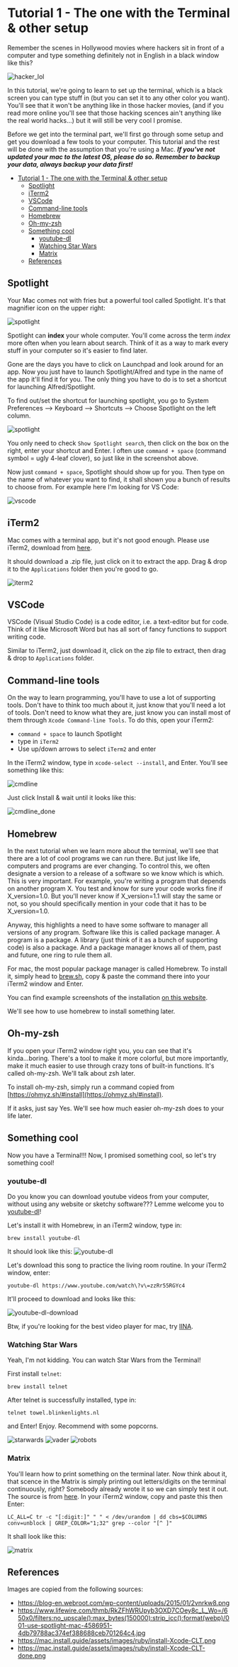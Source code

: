 # Tutorial 1 - The one with the Terminal & other setup
Remember the scenes in Hollywood movies where hackers sit in front of a computer and type something definitely not in English in a black window like this?  

![hacker_lol](data/2vnrkw8.png)  

In this tutorial, we're going to learn to set up the terminal, which is a black screen you can type stuff in (but you can set it to any other color you want). You'll see that it won't be anything like in those hacker movies, (and if you read more online you'll see that those hacking scences ain't anything like the real world hacks...) but it will still be very cool I promise.  

Before we get into the terminal part, we'll first go through some setup and get you download a few tools to your computer. This tutorial and the rest will be done with the assumption that you're using a Mac. ***If you've not updated your mac to the latest OS, please do so. Remember to backup your data, always backup your data first!***

- [Tutorial 1 - The one with the Terminal & other setup](#tutorial-1---the-one-with-the-terminal--other-setup)
  - [Spotlight](#spotlight)
  - [iTerm2](#iterm2)
  - [VSCode](#vscode)
  - [Command-line tools](#command-line-tools)
  - [Homebrew](#homebrew)
  - [Oh-my-zsh](#oh-my-zsh)
  - [Something cool](#something-cool)
    - [youtube-dl](#youtube-dl)
    - [Watching Star Wars](#watching-star-wars)
    - [Matrix](#matrix)
  - [References](#references)


## Spotlight
Your Mac comes not with fries but a powerful tool called Spotlight. It's that magnifier icon on the upper right:

![spotlight](data/001-use-spotlight-mac-4586951-4db79788ac374ef388688ceb701264c4.png)

Spotlight can **index** your whole computer. You'll come across the term *index* more often when you learn about search. Think of it as a way to mark every stuff in your computer so it's easier to find later.  

Gone are the days you have to click on Launchpad and look around for an app. Now you just have to launch Spotlight/Alfred and type in the name of the app it'll find it for you. The only thing you have to do is to set a shortcut for launching Alfred/Spotlight.

To find out/set the shortcut for launching spotlight, you go to System Preferences --> Keyboard --> Shortcuts --> Choose Spotlight on the left column.

![spotlight](data/spotlight_shortcut.png)

You only need to check `Show Spotlight search`, then click on the box on the right, enter your shortcut and Enter. I often use `command + space` (command symbol = ugly 4-leaf clover), so just like in the screenshot above.  

Now just `command + space`, Spotlight should show up for you. Then type on the name of whatever you want to find, it shall shown you a bunch of results to choose from. For example here I'm looking for VS Code:

![vscode](data/spotlight_vscode.png)

## iTerm2
Mac comes with a terminal app, but it's not good enough. Please use iTerm2, download from [here](https://iterm2.com/downloads.html).  

It should download a .zip file, just click on it to extract the app. Drag & drop it to the `Applications` folder then you're good to go.  

![iterm2](data/iterm2.png)

## VSCode
VSCode (Visual Studio Code) is a code editor, i.e. a text-editor but for code. Think of it like Microsoft Word but has all sort of fancy functions to support writing code.  

Similar to iTerm2, just download it, click on the zip file to extract, then drag & drop to `Applications` folder.  

## Command-line tools
On the way to learn programming, you'll have to use a lot of supporting tools. Don't have to think too much about it, just know that you'll need a lot of tools. Don't need to know what they are, just know you can install most of them through `Xcode Command-line Tools`. To do this, open your iTerm2:
- `command + space` to launch Spotlight
- type in `iTerm2`
- Use up/down arrows to select `iTerm2` and enter

In the iTerm2 window, type in `xcode-select --install`, and Enter. You'll see something like this:

![cmdline](data/install-Xcode-CLT.png)

Just click Install & wait until it looks like this:

![cmdline_done](data/install-Xcode-CLT-done.png)

## Homebrew
In the next tutorial when we learn more about the terminal, we'll see that there are a lot of cool programs we can run there. But just like life, computers and programs are ever changing. To control this, we often designate a version to a release of a software so we know which is which. This is very important. For example, you're writing a program that depends on another program X. You test and know for sure your code works fine if X_version=1.0. But you'll never know if X_version=1.1 will stay the same or not, so you should specifically mention in your code that it has to be X_version=1.0.  

Anyway, this highlights a need to have some software to manager all versions of any program. Software like this is called package manager. A program is a package. A library (just think of it as a bunch of supporting code) is also a package. And a package manager knows all of them, past and future, one ring to rule them all.  

For mac, the most popular package manager is called Homebrew. To install it, simply head to [brew.sh](https://brew.sh/), copy & paste the command there into your iTerm2 window and Enter.  

You can find example screenshots of the installation [on this website](https://phoenixnap.com/kb/install-homebrew-on-mac#ftoc-heading-3).  

We'll see how to use homebrew to install something later.

## Oh-my-zsh
If you open your iTerm2 window right you, you can see that it's kinda...boring. There's a tool to make it more colorful, but more importantly, make it much easier to use through crazy tons of built-in functions. It's called oh-my-zsh. We'll talk about zsh later.  

To install oh-my-zsh, simply run a command copied from [https://ohmyz.sh/#install](https://ohmyz.sh/#install).  

If it asks, just say Yes. We'll see how much easier oh-my-zsh does to your life later.  

## Something cool
Now you have a Terminal!!! Now, I promised something cool, so let's try something cool!

### youtube-dl
Do you know you can download youtube videos from your computer, without using any website or sketchy software??? Lemme welcome you to [youtube-dl](https://github.com/ytdl-org/youtube-dl)!  

Let's install it with Homebrew, in an iTerm2 window, type in:  

 `brew install youtube-dl`  

 It should look like this:
 ![youtube-dl](data/youtube-dl.png)

Let's download this song to practice the living room routine. In your iTerm2 window, enter:  

`youtube-dl https://www.youtube.com/watch\?v\=zzRr55RGYc4`

It'll proceed to download and looks like this:  

![youtube-dl-download](data/youtube-dl-download.png)  

Btw, if you're looking for the best video player for mac, try [IINA](https://iina.io/).  

### Watching Star Wars
Yeah, I'm not kidding. You can watch Star Wars from the Terminal!  

First install `telnet`:  

`brew install telnet`  

After telnet is successfully installed, type in:  

`telnet towel.blinkenlights.nl`  

and Enter! Enjoy. Recommend with some popcorns.  

![starwards](data/starwars.png)
![vader](data/vader.png)
![robots](data/robots.png)


### Matrix
You'll learn how to print something on the terminal later. Now think about it, that scence in the Matrix is simply printing out letters/digits on the terminal continuously, right? Somebody already wrote it so we can simply test it out. The source is from [here](https://osxdaily.com/2013/08/15/turn-the-terminal-into-a-matrix-style-scrolling-screen-of-binary-or-gibberish/). In your iTerm2 window, copy and paste this then Enter:  

`LC_ALL=C tr -c "[:digit:]" " " < /dev/urandom | dd cbs=$COLUMNS conv=unblock | GREP_COLOR="1;32" grep --color "[^ ]"`  

It shall look like this:  

![matrix](data/matrix.png)  




## References
Images are copied from the following sources:
- https://blog-en.webroot.com/wp-content/uploads/2015/01/2vnrkw8.png
- https://www.lifewire.com/thmb/RkZFhWRUpyb3OXD7COey8c_L_Wo=/650x0/filters:no_upscale():max_bytes(150000):strip_icc():format(webp)/001-use-spotlight-mac-4586951-4db79788ac374ef388688ceb701264c4.jpg
- https://mac.install.guide/assets/images/ruby/install-Xcode-CLT.png
- https://mac.install.guide/assets/images/ruby/install-Xcode-CLT-done.png  